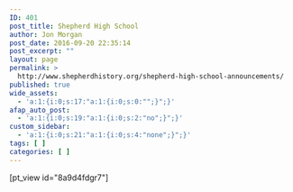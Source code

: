 ```yaml
---
ID: 401
post_title: Shepherd High School
author: Jon Morgan
post_date: 2016-09-20 22:35:14
post_excerpt: ""
layout: page
permalink: >
  http://www.shepherdhistory.org/shepherd-high-school-announcements/
published: true
wide_assets:
  - 'a:1:{i:0;s:17:"a:1:{i:0;s:0:"";}";}'
afap_auto_post:
  - 'a:1:{i:0;s:19:"a:1:{i:0;s:2:"no";}";}'
custom_sidebar:
  - 'a:1:{i:0;s:21:"a:1:{i:0;s:4:"none";}";}'
tags: [ ]
categories: [ ]
---
```

[pt_view id="8a9d4fdgr7"]